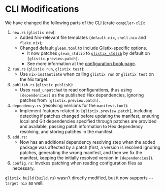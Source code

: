 # CLI Modifications

We have changed the following parts of the CLI (crate `compiler-cli`):

1. `new.rs` (`glistix new`):
    - Added Nix-relevant file templates (`default.nix`, `shell.nix` and `flake.nix`);
    - Changed default `gleam.toml` to include Glistix-specific options.
      - It now patches `gleam_stdlib` to [`glistix_stdlib`](https://github.com/glistix/stdlib) by default on `[glistix.preview.patch]`.
      - See more information at the [configuration book page](../../using-compiler/project-configuration.md).
2. `run.rs` (`glistix run`, `glistix test`):
    - Use `nix-instantiate` when calling `glistix run` or `glistix test` on the Nix target.
3. `publish.rs` (`glistix publish`):
    - Uses `read_unpatched` to read configurations, thus using `[dependencies]` as the published Hex dependencies, ignoring patches from `[glistix.preview.patch]`.
4. `dependency.rs` (resolving versions for the `manifest.toml`):
    - Implement features related to `[glistix.preview.patch]`, including detecting if patches changed before updating the manifest, ensuring local and Git dependencies specified through patches are provided and available, passing patch information to Hex dependency resolving, and storing patches in the manifest.
5. `add.rs`:
    - Now has an additional dependency resolving step when the added package was affected by a patch (first, a version is resolved ignoring patches, generating the wrong manifest, and then we fix the manifest, keeping the initially resolved version in `[dependencies]`).
6. `config.rs`: Invokes patching when reading configuration files as necessary.

`glistix build` (`build.rs`) wasn't directly modified, but it now supports `--target nix` as well.
